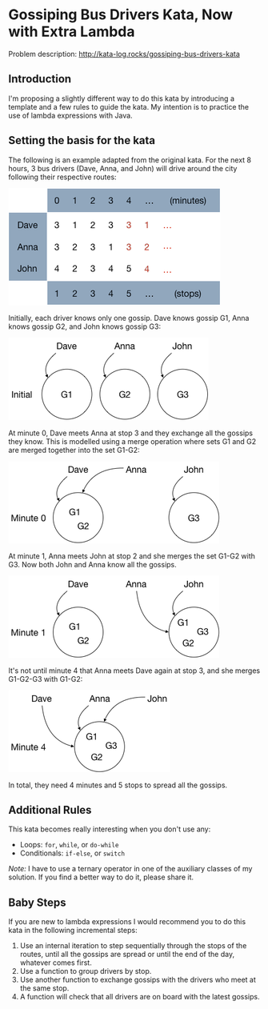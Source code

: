 # Gossiping Bus Drivers Kata, Now with Extra Lambda

Problem description: http://kata-log.rocks/gossiping-bus-drivers-kata

## Introduction

I'm proposing a slightly different way to do this kata by introducing a template and a few rules to guide the kata. My intention is to practice the use of lambda expressions with Java.

## Setting the basis for the kata

The following is an example adapted from the original kata. For the next 8 hours, 3 bus drivers (Dave, Anna, and John) will drive around the city following their respective routes:

![Example 1](https://raw.githubusercontent.com/etorres/gossiping-bus-drivers-kata/master/images/Image1.png "Example 1")

Initially, each driver knows only one gossip. Dave knows gossip G1, Anna knows gossip G2, and John knows gossip G3:

![Initial stage](https://raw.githubusercontent.com/etorres/gossiping-bus-drivers-kata/master/images/Image2.png "Initial stage")

At minute 0, Dave meets Anna at stop 3 and they exchange all the gossips they know. This is modelled using a merge operation where sets G1 and G2 are merged together into the set G1-G2: 

![Minute 0](https://raw.githubusercontent.com/etorres/gossiping-bus-drivers-kata/master/images/Image3.png "Minute 0")

At minute 1, Anna meets John at stop 2 and she merges the set G1-G2 with G3. Now both John and Anna know all the gossips.

![Minute 1](https://raw.githubusercontent.com/etorres/gossiping-bus-drivers-kata/master/images/Image4.png "Minute 1")

It's not until minute 4 that Anna meets Dave again at stop 3, and she merges G1-G2-G3 with G1-G2:

![Minute 4](https://raw.githubusercontent.com/etorres/gossiping-bus-drivers-kata/master/images/Image5.png "Minute 4")

In total, they need 4 minutes and 5 stops to spread all the gossips.

## Additional Rules

This kata becomes really interesting when you don't use any:

* Loops: `for`, `while`, or `do-while`
* Conditionals: `if-else`, or `switch`

_Note:_ I have to use a ternary operator in one of the auxiliary classes of my solution. If you find a better way to do it, please share it.

## Baby Steps

If you are new to lambda expressions I would recommend you to do this kata in the following incremental steps:

1. Use an internal iteration to step sequentially through the stops of the routes, until all the gossips are spread or until the end of the day, whatever comes first.
2. Use a function to group drivers by stop.
3. Use another function to exchange gossips with the drivers who meet at the same stop.
4. A function will check that all drivers are on board with the latest gossips.
